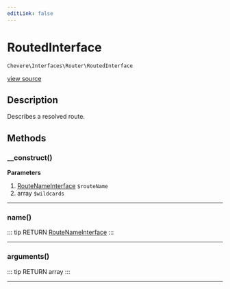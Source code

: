 ```yaml
---
editLink: false
---
```


# RoutedInterface

`Chevere\Interfaces\Router\RoutedInterface`

[view source](https://github.com/chevere/chevere/blob/master/interfaces/Router/RoutedInterface.php)

## Description

Describes a resolved route.

## Methods

### __construct()

**Parameters**

1. [RouteNameInterface](../Route/RouteNameInterface.md) `$routeName`
2. array `$wildcards`

---

### name()

::: tip RETURN
[RouteNameInterface](../Route/RouteNameInterface.md)
:::

---

### arguments()

::: tip RETURN
array
:::

---

